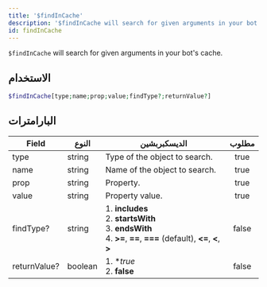 ```yaml
---
title: '$findInCache'
description: '$findInCache will search for given arguments in your bot''s cache.'
id: findInCache
---
```


`$findInCache` will search for given arguments in your bot's cache.

## الاستخدام

```php
$findInCache[type;name;prop;value;findType?;returnValue?]
```

## البارامترات

| Field        | النوع   | الديسكبربشين                                                                                                                                        | مطلوب |
| ------------ | ------- | --------------------------------------------------------------------------------------------------------------------------------------------------- |:-----:|
| type         | string  | Type of the object to search.                                                                                                                       | true  |
| name         | string  | Name of the object to search.                                                                                                                       | true  |
| prop         | string  | Property.                                                                                                                                           | true  |
| value        | string  | Property value.                                                                                                                                     | true  |
| findType?    | string  | 1. **includes** <br /> 2. **startsWith** <br /> 3. **endsWith** <br /> 4. **>=**, **==**, **===** (default), **<=**, **<**, **>** | false |
| returnValue? | boolean | 1. **true* <br /> 2. **false**                                                                                                                | false |